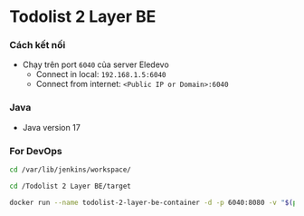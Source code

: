 # Todolist 2 Layer BE

### Cách kết nối

- Chạy trên port `6040` của server Eledevo
    - Connect in local: `192.168.1.5:6040`
    - Connect from internet: `<Public IP or Domain>:6040`

### Java
- Java version 17

### For DevOps

```bash
cd /var/lib/jenkins/workspace/

cd /Todolist 2 Layer BE/target

docker run --name todolist-2-layer-be-container -d -p 6040:8080 -v "$(pwd):/app" todolist-2-layer-be:1.0.0
```
